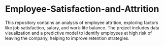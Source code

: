 # Employee-Satisfaction-and-Attrition
This repository contains an analysis of employee attrition, exploring factors like job satisfaction, salary, and work-life balance. The project includes data visualization and a predictive model to identify employees at high risk of leaving the company, helping to improve retention strategies.
